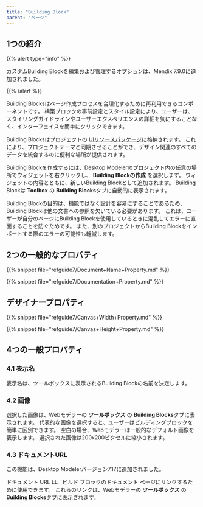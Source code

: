 ```yaml
---
title: "Building Block"
parent: "ページ"
---
```


## 1つの紹介

{{% alert type="info" %}}

カスタムBuilding Blockを編集および管理するオプションは、Mendix 7.9.0に追加されました。

{{% /alert %}}

Building Blocksはページ作成プロセスを合理化するために再利用できるコンポーネントです。 構築ブロックの事前設定とスタイル設定により、ユーザーは、スタイリングガイドラインやユーザーエクスペリエンスの詳細を気にすることなく、インターフェイスを簡単にクリックできます。

Building Blocksはプロジェクトの [UIリソースパッケージ](ui-resources-package)に格納されます。 これにより、プロジェクトテーマと同期させることができ、デザイン関連のすべてのデータを統合するのに便利な場所が提供されます。

Building Blockを作成するには、Desktop Modelerのプロジェクト内の任意の場所でウィジェットを右クリックし、 **Building Blockの作成** を選択します。 ウィジェットの内容とともに、新しいBuilding Blockとして追加されます。 Building Blockは **Toolbox** の **Building Blocks**タブに自動的に表示されます。

Building Blockの目的は、機能ではなく設計を容易にすることであるため、Building Blockは他の文書への参照を欠いている必要があります。 これは、ユーザーが自分のページにBuilding Blockを使用しているときに混乱してエラーに直面することを防ぐためです。 また、別のプロジェクトからBuilding Blockをインポートする際のエラーの可能性も軽減します。

## 2つの一般的なプロパティ

{{% snippet file="refguide7/Document+Name+Property.md" %}}

{{% snippet file="refguide7/Documentation+Property.md" %}}

## デザイナープロパティ

{{% snippet file="refguide7/Canvas+Width+Property.md" %}}

{{% snippet file="refguide7/Canvas+Height+Property.md" %}}

## 4つの一般プロパティ

### 4.1 表示名

表示名は、ツールボックスに表示されるBuilding Blockの名前を決定します。

### 4.2 画像

選択した画像は、Webモデラーの **ツールボックス** の **Building Blocks**タブに表示されます。 代表的な画像を選択すると、ユーザーはビルディングブロックを簡単に区別できます。 空白の場合、Webモデラーは一般的なデフォルト画像を表示します。 選択された画像は200x200ピクセルに縮小されます。

### 4.3 ドキュメントURL

<div class="alert alert-info">
この機能は、Desktop Modelerバージョン7.17に追加されました。
</div>

ドキュメント URL は、ビルド ブロックのドキュメント ページにリンクするために使用できます。 これらのリンクは、Webモデラーの **ツールボックス** の **Building Blocks**タブに表示されます。
